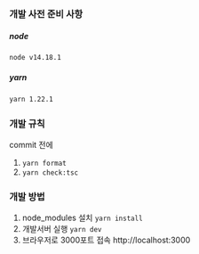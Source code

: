 ### 개발 사전 준비 사항

##### node

```bash
node v14.18.1
```

##### yarn

```bash
yarn 1.22.1
```

### 개발 규칙

commit 전에
1. `yarn format`
2. `yarn check:tsc`

### 개발 방법

1. node_modules 설치 `yarn install`
2. 개발서버 실행 `yarn dev`
3. 브라우저로 3000포트 접속 http://localhost:3000

